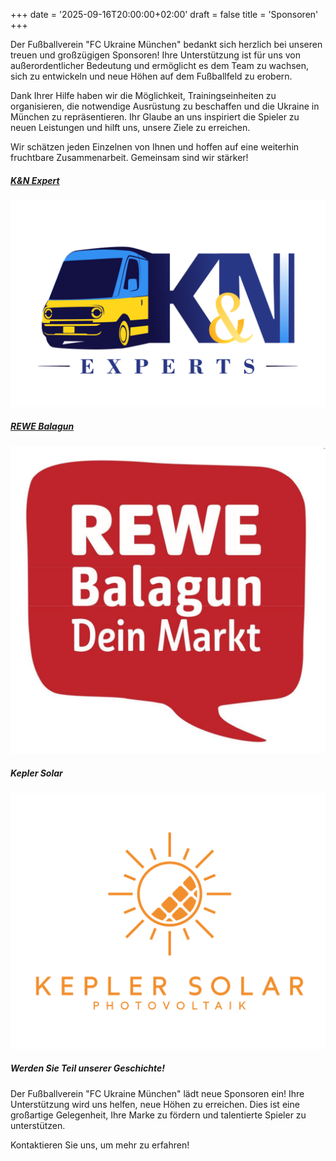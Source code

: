 +++
date = '2025-09-16T20:00:00+02:00'
draft = false
title = 'Sponsoren'
+++

Der Fußballverein "FC Ukraine München" bedankt sich herzlich bei unseren treuen
und großzügigen Sponsoren!
Ihre Unterstützung ist für uns von außerordentlicher Bedeutung und ermöglicht es
dem Team zu wachsen, sich zu entwickeln und neue Höhen auf dem Fußballfeld zu
erobern.

Dank Ihrer Hilfe haben wir die Möglichkeit, Trainingseinheiten zu organisieren,
die notwendige Ausrüstung zu beschaffen und die Ukraine in München zu
repräsentieren.
Ihr Glaube an uns inspiriert die Spieler zu neuen Leistungen und hilft uns,
unsere Ziele zu erreichen.

Wir schätzen jeden Einzelnen von Ihnen und hoffen auf eine weiterhin fruchtbare
Zusammenarbeit.
Gemeinsam sind wir stärker!

##### [K&N Expert]

![K&N Expert logo](k_n_experts.png)

##### [REWE Balagun]

![REWE Balagun logo](rewe_balagun.png)

##### Kepler Solar

![Kepler Solar logo](kepler_solar.png)

##### Werden Sie Teil unserer Geschichte!

Der Fußballverein "FC Ukraine München" lädt neue Sponsoren ein!
Ihre Unterstützung wird uns helfen, neue Höhen zu erreichen.
Dies ist eine großartige Gelegenheit, Ihre Marke zu fördern und talentierte
Spieler zu unterstützen.

Kontaktieren Sie uns, um mehr zu erfahren!

[K&N Expert]: https://knexperts.de/
[REWE Balagun]: https://www.rewe.de/marktseite/muenchen/440983/rewe-markt-hermann-weinhauser-strasse-90/
